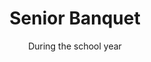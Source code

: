 ---
title: "Senior Banquet"
category: "Events"
description: "As a celebratory send off, the non-senior members of the fellowship plan and host and banquet for graduating seniors. This event allows the members to serve the seniors, pray over them, and express appreciation for the class."
location: "San Luis Obispo"
date: "During the school year"
gif: "../../images/events/banquet.gif"
link: ""
---